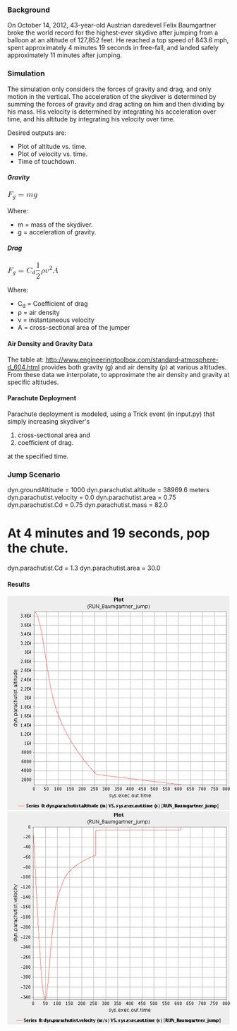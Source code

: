 ### Background
On October 14, 2012, 43-year-old Austrian daredevel Felix Baumgartner broke the
world record for the highest-ever skydive after jumping from a balloon at an
altitude of 127,852 feet. He reached a top speed of 843.6 mph, spent approximately
4 minutes 19 seconds in free-fall, and landed safely approximately 11 minutes
after jumping.

### Simulation
The simulation only considers the forces of gravity and drag, and only motion in
the vertical. The acceleration of the skydiver is determined by summing the
forces of gravity and drag acting on him and then dividing by his mass. His
velocity is determined by integrating his acceleration over time, and his
altitude by integrating his velocity over time.

Desired outputs are:
* Plot of altitude vs. time.
* Plot of velocity vs. time.
* Time of touchdown.

##### Gravity
![Fgrav=m*g](images/force_of_gravity.png)

Where:

* m = mass of the skydiver.
* g = acceleration of gravity.

##### Drag
![Fdrag=0.5*Cdrag*rho*v^2*A](images/force_of_drag.png)

Where:

* C<sub>d</sub> = Coefficient of drag
* &#0961; = air density
* v = instantaneous velocity
* A = cross-sectional area of the jumper

#### Air Density and Gravity Data
The table at:
<http://www.engineeringtoolbox.com/standard-atmosphere-d_604.html>
provides both gravity (g) and air density (&#0961;) at various altitudes.
From these data we interpolate, to approximate the air density and gravity at
specific altitudes.

#### Parachute Deployment
Parachute deployment is modeled, using a Trick event (in input.py) that simply increasing skydiver's

1) cross-sectional area and
2) coefficient of drag.

at the specified time.

### Jump Scenario
dyn.groundAltitude = 1000
dyn.parachutist.altitude = 38969.6 meters
dyn.parachutist.velocity = 0.0
dyn.parachutist.area = 0.75
dyn.parachutist.Cd = 0.75
dyn.parachutist.mass = 82.0

# At 4 minutes and 19 seconds, pop the chute.
dyn.parachutist.Cd = 1.3
dyn.parachutist.area = 30.0

#### Results

![Plot of Altitude vs Time](images/plot_altitude_vs_time.png "Altitude vs. Time")
![Plot of Velocity vs Time](images/plot_velocity_vs_time.png "Velocity vs. Time")

